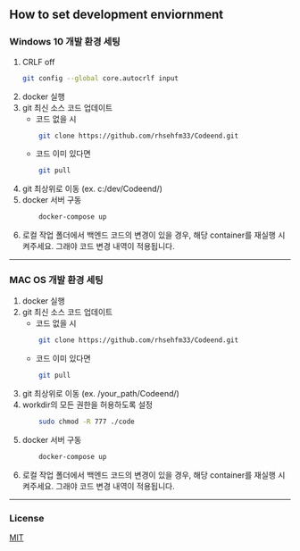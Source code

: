## How to set development enviornment

### Windows 10 개발 환경 세팅
1. CRLF off
    ```bash
    git config --global core.autocrlf input
    ```  
2. docker 실행  
3. git 최신 소스 코드 업데이트  
    * 코드 없을 시
    ```bash
        git clone https://github.com/rhsehfm33/Codeend.git
    ```
    * 코드 이미 있다면
    ```bash
        git pull
    ```
4. git 최상위로 이동 (ex. c:/dev/Codeend/)
5. docker 서버 구동
    ```bash
        docker-compose up
    ```
6. 로컬 작업 폴더에서 백엔드 코드의 변경이 있을 경우, 해당 container를 재실행 시켜주세요.
   그래야 코드 변경 내역이 적용됩니다.


-----------------


### MAC OS 개발 환경 세팅
1. docker 실행
2. git 최신 소스 코드 업데이트
    * 코드 없을 시
    ```bash
        git clone https://github.com/rhsehfm33/Codeend.git
    ```
    * 코드 이미 있다면
    ```bash
        git pull
    ```
3. git 최상위로 이동 (ex. /your_path/Codeend/)
4. workdir의 모든 권한을 허용하도록 설정
    ```bash
        sudo chmod -R 777 ./code
    ```
5. docker 서버 구동
    ```bash
        docker-compose up
    ```
6. 로컬 작업 폴더에서 백엔드 코드의 변경이 있을 경우, 해당 container를 재실행 시켜주세요. 
그래야 코드 변경 내역이 적용됩니다.

-----------------
### License
[MIT](https://opensource.org/licenses/MIT)